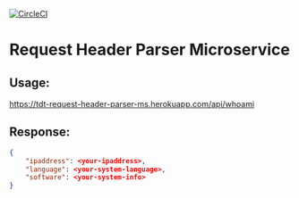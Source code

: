[![CircleCI](https://circleci.com/gh/tdtrung17693/request-header-parser-ms/tree/master.svg?style=svg)](https://circleci.com/gh/tdtrung17693/request-header-parser-ms/tree/master)

# Request Header Parser Microservice

## Usage:

<https://tdt-request-header-parser-ms.herokuapp.com/api/whoami>

## Response:

```json
{
    "ipaddress": <your-ipaddress>,
    "language": <your-system-language>,
    "software": <your-system-info>
}
```
